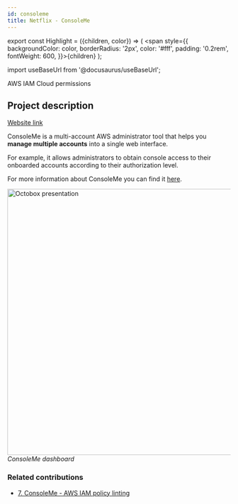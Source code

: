 ```yaml
---
id: consoleme
title: Netflix - ConsoleMe
---
```


export const Highlight = ({children, color}) => ( <span style={{
      backgroundColor: color,
      borderRadius: '2px',
      color: '#fff',
      padding: '0.2rem',
      fontWeight: 600,
    }}>{children}</span> );

import useBaseUrl from '@docusaurus/useBaseUrl';

<div className="marginBottom">
  <span className="badge badge--secondary marginRight">AWS</span>
  <span className="badge badge--secondary marginRight">IAM</span>
  <span className="badge badge--secondary marginRight">Cloud permissions</span>
</div>

## Project description

<a href="https://hawkins.gitbook.io/consoleme/"><Highlight color="#25c2a0">Website link</Highlight></a>

ConsoleMe is a multi-account AWS administrator tool that helps you **manage multiple accounts** into a single web interface.

For example, it allows administrators to obtain console access to their onboarded accounts according to their authorization level.

For more information about ConsoleMe you can find it <a href="https://github.com/Netflix/consoleme"><Highlight color="#25c2a0">here</Highlight></a>.

<div className="image-wrapper">
<img
  alt="Octobox presentation"
  src={useBaseUrl('img/consoleme/presentation.jpg')}
  width="600"
/>
<br/>
<em>ConsoleMe dashboard</em>
</div>

### Related contributions

- <a href="/docs/contributions/consoleme9008"><Highlight color="#25c2a0">7. ConsoleMe - AWS IAM policy linting</Highlight></a>
